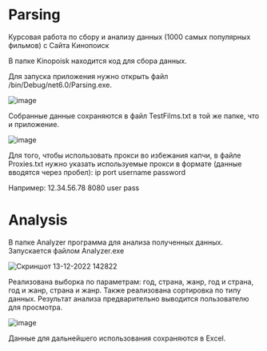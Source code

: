 # Parsing
Курсовая работа по сбору и анализу данных (1000 самых популярных фильмов) с Сайта Кинопоиск

В папке Kinopoisk находится код для сбора данных.

Для запуска приложения нужно открыть файл /bin/Debug/net6.0/Parsing.exe.

![image](https://user-images.githubusercontent.com/71330701/207637921-e2624f87-6df5-4371-a4cc-7d7bc0d36d22.png)

Собранные данные сохраняются в файл TestFilms.txt в той же папке, что и приложение.

![image](https://user-images.githubusercontent.com/71330701/207638047-bcd68c61-2691-4e4d-ba34-4729e868ffaf.png)


Для того, чтобы использовать прокси во избежания капчи, в файле Proxies.txt нужно указать используемые прокси в формате (данные вводятся через пробел): ip port username password

Например: 12.34.56.78 8080 user pass

# Analysis
В папке Analyzer программа для анализа полученных данных.
Запускается файлом Analyzer.exe

![Скриншот 13-12-2022 142822](https://user-images.githubusercontent.com/39351000/207306959-157dc7ee-0178-465d-bf19-2c09a221f03c.jpg)

Реализована выборка по параметрам: год, страна, жанр, год и страна, год и жанр, страна и жанр. Также реализована сортировка по типу данных. Результат анализа предварительно выводится пользователю для просмотра.

![image](https://user-images.githubusercontent.com/39351000/207307023-be89eb98-aec9-466b-af7a-89d05e20c1c9.png)

Данные для дальнейшего использования сохраняются в Excel.
